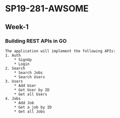 # SP19-281-AWSOME
## Week-1
### Building REST APIs in GO
```
The application will implement the following APIs:
1. Auth
    * SignUp
    * Login
2. Search
    * Search Jobs
    * Search Users
3. Users
    * Add User
    * Get User by ID
    * Get all Users
4. Jobs
    * Add Job
    * Get a job by ID
    * Get all Jobs 

```
